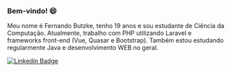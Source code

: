 ### Bem-vindo! 😄

Meu nome é Fernando Butzke, tenho 19 anos e sou estudante de Ciência da Computação. Atualmente, trabalho com PHP utilizando Laravel e frameworks front-end (Vue, Quasar e Bootstrap). Também estou estudando regularmente Java e desenvolvimento WEB no geral.

[![Linkedin Badge](https://img.shields.io/badge/-LinkedIn-blue?style=flat-square&logo=Linkedin&logoColor=white&link=https://www.linkedin.com/in/fernandobutzke)](https://www.linkedin.com/in/fernandobutzke)

<!--
**nandobutzke/nandobutzke** is a ✨ _special_ ✨ repository because its `README.md` (this file) appears on your GitHub profile.

Here are some ideas to get you started:

- 🔭 I’m currently working on ...
- 🌱 I’m currently learning ...
- 👯 I’m looking to collaborate on ...
- 🤔 I’m looking for help with ...
- 💬 Ask me about ...
- 📫 How to reach me: ...
- 😄 Pronouns: ...
- ⚡ Fun fact: ...
-->
